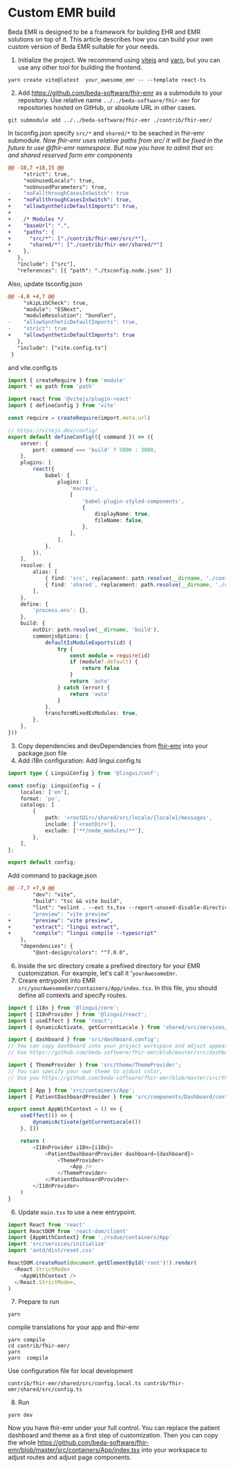 # Custom EMR build
Beda EMR is designed to be a framework for building EHR and EMR solutions on top of it. This article describes how you can build your own custom version of Beda EMR suitable for your needs.

1. Initialize the project. We recommend using [vitejs](https://vitejs.dev/) and [yarn](https://yarnpkg.com/), but you can use any other tool for building the frontend.
```
yarn create vite@latest  your_awesome_emr -- --template react-ts
```

2. Add https://github.com/beda-software/fhir-emr as a submodule to your repository.
Use relative name `../../beda-software/fhir-emr` for repositories hosted on GitHub, or absolute URL in other cases.
```
git submodule add ../../beda-software/fhir-emr ./contrib/fhir-emr/
```

In tsconfig.json specify `src/*` and `shared/*` to be seached in fhir-emr submodule. 
*Now fhir-emr uses relative paths from src/ it will be fixed in the future to use @fhir-emr namespace. But now you have to admit that src and shared reserved form emr components*
```diff
@@ -18,7 +18,15 @@
     "strict": true,
     "noUnusedLocals": true,
     "noUnusedParameters": true,
-    "noFallthroughCasesInSwitch": true
+    "noFallthroughCasesInSwitch": true,
+    "allowSyntheticDefaultImports": true,
+
+    /* Modules */
+    "baseUrl": ".",
+    "paths": {
+      "src/*": ["./contrib/fhir-emr/src/*"],
+      "shared/*": ["./contrib/fhir-emr/shared/*"]
+    },
   },
   "include": ["src"],
   "references": [{ "path": "./tsconfig.node.json" }]
```
Also, update tsconfig.json 
```diff
@@ -4,8 +4,7 @@
     "skipLibCheck": true,
     "module": "ESNext",
     "moduleResolution": "bundler",
-    "allowSyntheticDefaultImports": true,
-    "strict": true
+    "allowSyntheticDefaultImports": true
   },
   "include": ["vite.config.ts"]
 }
```
and vite.config.ts
```typescript
import { createRequire } from 'module'
import * as path from 'path'

import react from '@vitejs/plugin-react'
import { defineConfig } from 'vite'

const require = createRequire(import.meta.url)

// https://vitejs.dev/config/
export default defineConfig(({ command }) => ({
    server: {
        port: command === 'build' ? 5000 : 3000,
    },
    plugins: [
        react({
            babel: {
                plugins: [
                    'macros',
                    [
                        'babel-plugin-styled-components',
                        {
                            displayName: true,
                            fileName: false,
                        },
                    ],
                ],
            },
        }),
    ],
    resolve: {
        alias: [
            { find: 'src', replacement: path.resolve(__dirname, './contrib/fhir-emr/src/') },
            { find: 'shared', replacement: path.resolve(__dirname, './contrib/fhir-emr/shared/') },
        ],
    },
    define: {
        'process.env': {},
    },
    build: {
        outDir: path.resolve(__dirname, 'build'),
        commonjsOptions: {
            defaultIsModuleExports(id) {
                try {
                    const module = require(id)
                    if (module?.default) {
                        return false
                    }
                    return 'auto'
                } catch (error) {
                    return 'auto'
                }
            },
            transformMixedEsModules: true,
        },
    },
}))
```
3. Copy dependencies and devDependencies from [fhir-emr](https://github.com/beda-software/fhir-emr/blob/master/package.json) into your package.json file
4. Add i18n configuration:
Add lingui.config.ts
```typescript
import type { LinguiConfig } from '@lingui/conf';

const config: LinguiConfig = {
    locales: ['en'],
    format: 'po',
    catalogs: [
        {
            path: '<rootDir>/shared/src/locale/{locale}/messages',
            include: ['<rootDir>'],
            exclude: ['**/node_modules/**'],
        },
    ],
};

export default config;
```
Add command to package.json
```diff
@@ -7,7 +7,9 @@
        "dev": "vite",
        "build": "tsc && vite build",
        "lint": "eslint . --ext ts,tsx --report-unused-disable-directives --max-warnings 0",
-       "preview": "vite preview"
+       "preview": "vite preview",
+       "extract": "lingui extract",
+       "compile": "lingui compile --typescript"
    },
    "dependencies": {
        "@ant-design/colors": "^7.0.0",
```
6. Inside the src directory create a prefixed directory for your EMR customization. For example, let's call it '`yourAwesomeEmr`.
7. Creare entrypoint into EMR `src/yourAwesomeEmr/containers/App/index.tsx`. In this file, you should define all contexts and specify routes.
```typescript
import { i18n } from '@lingui/core';
import { I18nProvider } from '@lingui/react';
import { useEffect } from 'react';
import { dynamicActivate, getCurrentLocale } from 'shared/src/services/i18n';

import { dashboard } from 'src/dashboard.config';
// You can copy dashboard into your project workspace and adjust appearance and widgets.
// Use https://github.com/beda-software/fhir-emr/blob/master/src/dashboard.config.ts as example;

import { ThemeProvider } from 'src/theme/ThemeProvider';
// You can specify your own theme to ajdust color,
// Use you https://github.com/beda-software/fhir-emr/blob/master/src/theme/ThemeProvider.tsx as example

import { App } from 'src/containers/App';
import { PatientDashboardProvider } from 'src/components/Dashboard/contexts';

export const AppWithContext = () => {
    useEffect(() => {
        dynamicActivate(getCurrentLocale())
    }, [])

    return (
        <I18nProvider i18n={i18n}>
            <PatientDashboardProvider dashboard={dashboard}>
                <ThemeProvider>
                    <App />
                </ThemeProvider>
            </PatientDashboardProvider>
        </I18nProvider>
    )
}

```
6. Update `main.tsx` to use a new entrypoint.
```typescript
import React from 'react'
import ReactDOM from 'react-dom/client'
import {AppWithContext} from './rsdue/containers/App'
import 'src/services/initialize'
import 'antd/dist/reset.css'

ReactDOM.createRoot(document.getElementById('root')!).render(
  <React.StrictMode>
    <AppWithContext />
  </React.StrictMode>,
)
```
7. Prepare to run
```
yarn
```
compile translations for your app and fhir-emr
```
yarn compile
cd contrib/fhir-emr/
yarn
yarn  compile
```
Use configuration file for local development
```
contrib/fhir-emr/shared/src/config.local.ts contrib/fhir-emr/shared/src/config.ts
```
8. Run
```
yarn dev
```

Now you have fhir-emr under your full control. You can replace the patient dashboard and theme as a first step of customization.
Then you can copy the whole https://github.com/beda-software/fhir-emr/blob/master/src/containers/App/index.tsx into your workspace to adjust routes and adjust page components. 
